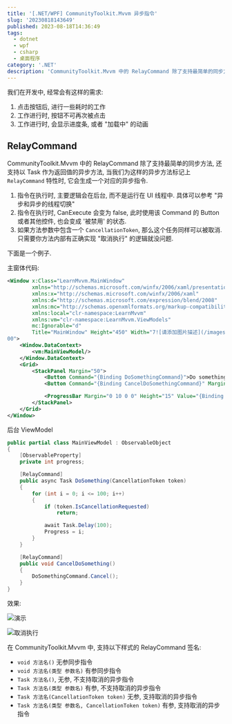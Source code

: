 ```yaml
---
title: '[.NET/WPF] CommunityToolkit.Mvvm 异步指令'
slug: '20230818143649'
published: 2023-08-18T14:36:49
tags:
  - dotnet
  - wpf
  - csharp
  - 桌面程序
category: '.NET'
description: 'CommunityToolkit.Mvvm 中的 RelayCommand 除了支持最简单的同步方法, 还支持以 Task 作为返回值的异步方法.'
---
```


我们在开发中, 经常会有这样的需求:


1. 点击按钮后, 进行一些耗时的工作
2. 工作进行时, 按钮不可再次被点击
3. 工作进行时, 会显示进度条, 或者 "加载中" 的动画


## RelayCommand

CommunityToolkit.Mvvm 中的 RelayCommand 除了支持最简单的同步方法, 还支持以 Task 作为返回值的异步方法, 当我们为这样的异步方法标记上 `RelayCommand` 特性时, 它会生成一个对应的异步指令.


1. 指令在执行时, 主要逻辑会在后台, 而不是运行在 UI 线程中. 具体可以参考 "异步和异步的线程切换"
2. 指令在执行时, CanExecute 会变为 false, 此时使用该 Command 的 Button 或者其他控件, 也会变成 '被禁用' 的状态.
3. 如果方法参数中包含一个 `CancellationToken`, 那么这个任务同样可以被取消. 只需要你方法内部有正确实现 "取消执行" 的逻辑就没问题.


下面是一个例子.


主窗体代码:

```xml
<Window x:Class="LearnMvvm.MainWindow"
        xmlns="http://schemas.microsoft.com/winfx/2006/xaml/presentation"
        xmlns:x="http://schemas.microsoft.com/winfx/2006/xaml"
        xmlns:d="http://schemas.microsoft.com/expression/blend/2008"
        xmlns:mc="http://schemas.openxmlformats.org/markup-compatibility/2006"
        xmlns:local="clr-namespace:LearnMvvm"
        xmlns:vm="clr-namespace:LearnMvvm.ViewModels"
        mc:Ignorable="d"
        Title="MainWindow" Height="450" Width="7![请添加图片描述](/images/65ddbab8f917458bbfd40ebdb6bb6d16.gif)
00">
    <Window.DataContext>
        <vm:MainViewModel/>
    </Window.DataContext>
    <Grid>
        <StackPanel Margin="50">
            <Button Command="{Binding DoSomethingCommand}">Do something</Button>
            <Button Command="{Binding CancelDoSomethingCommand}" Margin="0 5 0 0">Cancel</Button>

            <ProgressBar Margin="0 10 0 0" Height="15" Value="{Binding Progress}"/>
        </StackPanel>
    </Grid>
</Window>
```


后台 ViewModel

```cs
public partial class MainViewModel : ObservableObject
{
    [ObservableProperty]
    private int progress;

    [RelayCommand]
    public async Task DoSomething(CancellationToken token)
    {
        for (int i = 0; i <= 100; i++)
        {
            if (token.IsCancellationRequested)
                return;

            await Task.Delay(100);
            Progress = i;
        }
    }

    [RelayCommand]
    public void CancelDoSomething()
    {
        DoSomethingCommand.Cancel();
    }
}
```


效果:

![演示](/images/ca49f2eac6c945d29321a6cc1181787f.gif)

![取消执行](/images/ca07eac8f7284e51a4607ec072cadafe.gif)


在 CommunityToolkit.Mvvm 中, 支持以下样式的 RelayCommand 签名:


- `void 方法名()` 无参同步指令
- `void 方法名(类型 参数名)` 有参同步指令
- `Task 方法名()`, 无参, 不支持取消的异步指令
- `Task 方法名(类型 参数名)` 有参, 不支持取消的异步指令
- `Task 方法名(CancellationToken token)` 无参, 支持取消的异步指令
- `Task 方法名(类型 参数名, CancellationToken token)` 有参, 支持取消的异步指令
